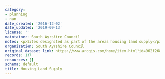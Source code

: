 ```yaml
---
category:
- planning
- nan
date_created: '2016-12-02'
date_updated: '2019-09-13'
license: ''
maintainer: South Ayrshire Council
notes: <p>Sites designated as part of the areas housing land supply</p>
organization: South Ayrshire Council
original_dataset_link: https://www.arcgis.com/home/item.html?id=962f268ed1be4be386e442fbaa6f0de4
records: 137
resources: []
schema: default
title: Housing Land Supply
---
```


